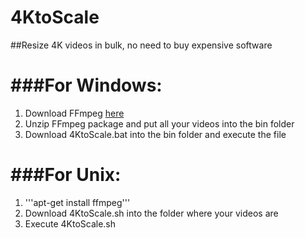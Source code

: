# 4KtoScale
##Resize 4K videos in bulk, no need to buy expensive software 

###For Windows:
==================================================================
1. Download FFmpeg [here](https://ffmpeg.org/download.html)
2. Unzip FFmpeg package and put all your videos into the bin folder
3. Download 4KtoScale.bat into the bin folder and execute the file

###For Unix:
==================================================================
1. '''apt-get install ffmpeg'''
2. Download 4KtoScale.sh into the folder where your videos are
3. Execute 4KtoScale.sh


